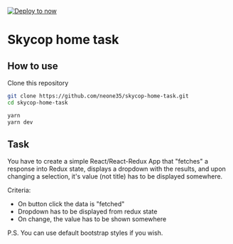 [![Deploy to now](https://deploy.now.sh/static/button.svg)](https://deploy.now.sh/?repo=https://github.com/zeit/next.js/tree/master/examples/with-redux-wrapper)

# Skycop home task

## How to use

Clone this repository

```bash
git clone https://github.com/neone35/skycop-home-task.git
cd skycop-home-task
```

```bash
yarn
yarn dev
```

## Task

You have to create a simple React/React-Redux App that "fetches" a response into Redux state,
displays a dropdown with the results, and upon changing a selection, it's value (not title)
has to be displayed somewhere.

Criteria:
* On button click the data is "fetched"
* Dropdown has to be displayed from redux state
* On change, the value has to be shown somewhere

P.S. You can use default bootstrap styles if you wish.


